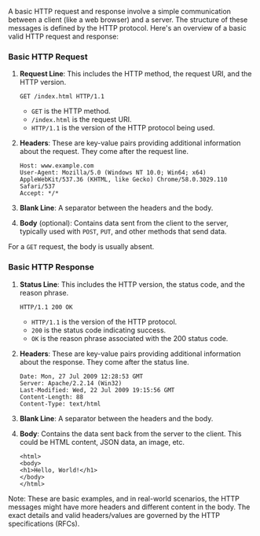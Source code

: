 A basic HTTP request and response involve a simple communication between a client (like a web browser) and a server. The structure of these messages is defined by the HTTP protocol. Here's an overview of a basic valid HTTP request and response:

### Basic HTTP Request

1. **Request Line**: This includes the HTTP method, the request URI, and the HTTP version.
   
   ```
   GET /index.html HTTP/1.1
   ```

   - `GET` is the HTTP method.
   - `/index.html` is the request URI.
   - `HTTP/1.1` is the version of the HTTP protocol being used.

2. **Headers**: These are key-value pairs providing additional information about the request. They come after the request line.

   ```
   Host: www.example.com
   User-Agent: Mozilla/5.0 (Windows NT 10.0; Win64; x64) AppleWebKit/537.36 (KHTML, like Gecko) Chrome/58.0.3029.110 Safari/537
   Accept: */*
   ```

3. **Blank Line**: A separator between the headers and the body.

4. **Body** (optional): Contains data sent from the client to the server, typically used with `POST`, `PUT`, and other methods that send data.

For a `GET` request, the body is usually absent.

### Basic HTTP Response

1. **Status Line**: This includes the HTTP version, the status code, and the reason phrase.
   
   ```
   HTTP/1.1 200 OK
   ```

   - `HTTP/1.1` is the version of the HTTP protocol.
   - `200` is the status code indicating success.
   - `OK` is the reason phrase associated with the 200 status code.

2. **Headers**: These are key-value pairs providing additional information about the response. They come after the status line.

   ```
   Date: Mon, 27 Jul 2009 12:28:53 GMT
   Server: Apache/2.2.14 (Win32)
   Last-Modified: Wed, 22 Jul 2009 19:15:56 GMT
   Content-Length: 88
   Content-Type: text/html
   ```

3. **Blank Line**: A separator between the headers and the body.

4. **Body**: Contains the data sent back from the server to the client. This could be HTML content, JSON data, an image, etc.

   ```
   <html>
   <body>
   <h1>Hello, World!</h1>
   </body>
   </html>
   ```

Note: These are basic examples, and in real-world scenarios, the HTTP messages might have more headers and different content in the body. The exact details and valid headers/values are governed by the HTTP specifications (RFCs).